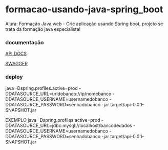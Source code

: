 # formacao-usando-java-spring_boot
Alura: Formação Java web - Crie aplicação usando Spring boot, projeto se trata da formação java especialista!

### documentação

[API DOCS](http://localhost:8080/v3/api-docs)

[SWAGGER](http://localhost:8080/swagger-ui/index.html#/)

### deploy

java 
    -Dspring.profiles.active=prod 
    -DDATASOURCE_URL=urldobanco://ip/nomebanco
    -DDATASOURCE_USERNAME=usernamedobanco
    -DDATASOURCE_PASSWORD=senhadobanco
-jar target/api-0.0.1-SNAPSHOT.jar

EXEMPLO
java -Dspring.profiles.active=prod -DDATASOURCE_URL=jdbc:mysql://localhost/bancodedados -DDATASOURCE_USERNAME=usernamedobanco -DDATASOURCE_PASSWORD=senhadobanco -jar target/api-0.0.1-SNAPSHOT.jar

